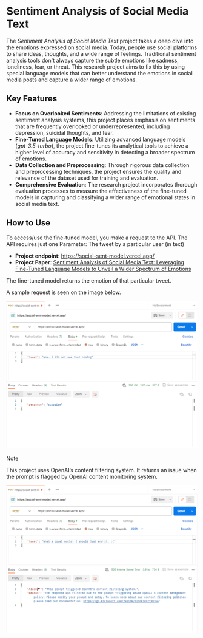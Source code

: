 # Sentiment Analysis of Social Media Text
The *Sentiment Analysis of Social Media Text* project takes a deep dive into the emotions expressed on social media. Today, people use social platforms to share ideas, thoughts, and a wide range of feelings. Traditional sentiment analysis tools don't always capture the subtle emotions like sadness, loneliness, fear, or threat. This research project aims to fix this by using special language models that can better understand the emotions in social media posts and capture a wider range of emotions.

## Key Features
- **Focus on Overlooked Sentiments**: Addressing the limitations of existing sentiment analysis systems, this project places emphasis on sentiments that are frequently overlooked or underrepresented, including depression, suicidal thoughts, and fear.
- **Fine-Tuned Language Models**: Utilizing advanced language models (*gpt-3.5-turbo*), the project fine-tunes its analytical tools to achieve a higher level of accuracy and sensitivity in detecting a broader spectrum of emotions.
- **Data Collection and Preprocessing**: Through rigorous data collection and preprocessing techniques, the project ensures the quality and relevance of the dataset used for training and evaluation.
- **Comprehensive Evaluation**: The research project incorporates thorough evaluation processes to measure the effectiveness of the fine-tuned models in capturing and classifying a wider range of emotional states in social media text.

## How to Use
To access/use the  fine-tuned model, you make a request to the API.
The API requires just one Parameter:
The tweet by a particular user (in text)

- **Project endpoint**: https://social-sent-model.vercel.app/
- **Project Paper**: [Sentiment Analysis of Social Media Text: Leveraging Fine-Tuned Language Models to Unveil a Wider Spectrum of Emotions](https://www.academia.edu/117193772/Sentiment_Analysis_of_Social_Media_Text_Leveraging_Fine_Tuned_Language_Models_to_Unveil_a_Wider_Spectrum_of_Emotions)

The fine-tuned model returns the emotion of that particular tweet.


A sample request is seen on the image below.

![Screenshot of a request made.](https://github.com/EddyEjembi/Social-Sent-Model/blob/master/post_I.png)

> [!NOTE]
> This project uses OpenAI’s content filtering system. It returns an issue when the prompt is flagged by OpenAI content monitoring system.
> 
![Screenshot of a request made.](https://github.com/EddyEjembi/Social-Sent-Model/blob/master/post_II.png)
